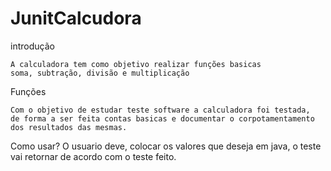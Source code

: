 # JunitCalcudora

  introdução

    A calculadora tem como objetivo realizar funções basicas
    soma, subtração, divisão e multiplicação

  Funções
  
    Com o objetivo de estudar teste software a calculadora foi testada, 
    de forma a ser feita contas basicas e documentar o corpotamentamento 
    dos resultados das mesmas.

  Como usar?
    O usuario deve, colocar os valores que deseja em java, o teste vai
    retornar de acordo com o teste feito.
            
